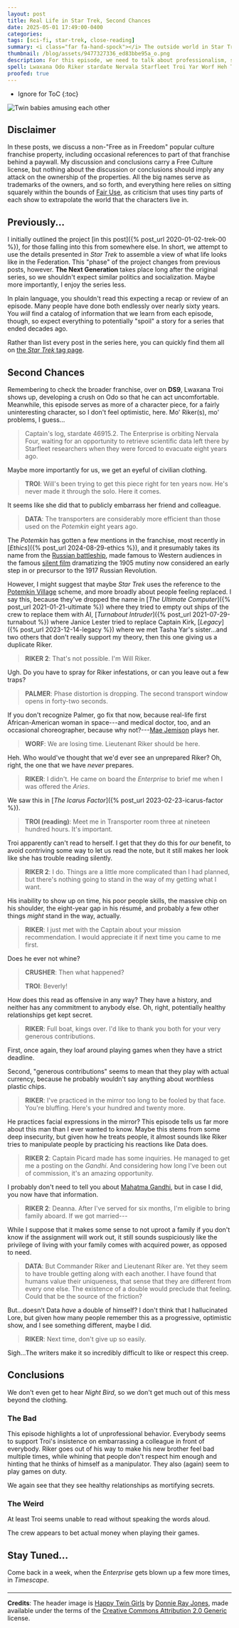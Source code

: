 ```yaml
---
layout: post
title: Real Life in Star Trek, Second Chances
date: 2025-05-01 17:49:00-0400
categories:
tags: [sci-fi, star-trek, close-reading]
summary: <i class="far fa-hand-spock"></i> The outside world in Star Trek
thumbnail: /blog/assets/9477327336_ed83bbe95a_o.png
description: For this episode, we need to talk about professionalism, secret relationships, and a bit more.
spell: Lwaxana Odo Riker stardate Nervala Starfleet Troi Yar Worf Heh Timescape
proofed: true
---
```


* Ignore for ToC
{:toc}

![Twin babies amusing each other](/blog/assets/9477327336_ed83bbe95a_o.png "I know, this picture doesn't feel representative, because these kids seem much more mature")

## Disclaimer

In these posts, we discuss a non-"Free as in Freedom" popular culture franchise property, including occasional references to part of that franchise behind a paywall.  My discussion and conclusions carry a Free Culture license, but nothing about the discussion or conclusions should imply any attack on the ownership of the properties.  All the big names serve as trademarks of the owners, and so forth, and everything here relies on sitting squarely within the bounds of [Fair Use](https://en.wikipedia.org/wiki/Fair_use), as criticism that uses tiny parts of each show to extrapolate the world that the characters live in.

## Previously...

I initially outlined the project [in this post]({% post_url 2020-01-02-trek-00 %}), for those falling into this from somewhere else.  In short, we attempt to use the details presented in *Star Trek* to assemble a view of what life looks like in the Federation.  This "phase" of the project changes from previous posts, however.  **The Next Generation** takes place long after the original series, so we shouldn't expect similar politics and socialization.  Maybe more importantly, I enjoy the series less.

In plain language, you shouldn't read this expecting a recap or review of an episode.  Many people have done both endlessly over nearly sixty years.  You *will* find a catalog of information that we learn from each episode, though, so expect everything to potentially "spoil" a story for a series that ended decades ago.

Rather than list every post in the series here, you can quickly find them all on [the *Star Trek* tag page](/blog/tag/star-trek/).

## Second Chances

Remembering to check the broader franchise, over on **DS9**, Lwaxana Troi shows up, developing a crush on Odo so that he can act uncomfortable.  Meanwhile, this episode serves as more of a character piece, for a fairly uninteresting character, so I don't feel optimistic, here.  Mo' Riker(s), mo' problems, I guess...

 > Captain's log, stardate 46915.2. The Enterprise is orbiting Nervala Four, waiting for an opportunity to retrieve scientific data left there by Starfleet researchers when they were forced to evacuate eight years ago.

Maybe more importantly for us, we get an eyeful of civilian clothing.

 > **TROI**: Will's been trying to get this piece right for ten years now. He's never made it through the solo. Here it comes.

It seems like she did that to publicly embarrass her friend and colleague.

 > **DATA**: The transporters are considerably more efficient than those used on the *Potemkin* eight years ago.

The *Potemkin* has gotten a few mentions in the franchise, most recently in [*Ethics*]({% post_url 2024-08-29-ethics %}), and it presumably takes its name from the [Russian battleship](https://en.wikipedia.org/wiki/Russian_battleship_Potemkin), made famous to Western audiences in the famous [silent film](https://en.wikipedia.org/wiki/Battleship_Potemkin) dramatizing the 1905 mutiny now considered an early step in or precursor to the 1917 Russian Revolution.

However, I might suggest that maybe *Star Trek* uses the reference to the [Potemkin Village](https://en.wikipedia.org/wiki/Potemkin_village) scheme, and more broadly about people feeling replaced.  I say this, because they've dropped the name in [*The Ultimate Computer*]({% post_url 2021-01-21-ultimate %}) where they tried to empty out ships of the crew to replace them with AI, [*Turnabout Intruder*]({% post_url 2021-07-29-turnabout %}) where Janice Lester tried to replace Captain Kirk, [*Legacy*]({% post_url 2023-12-14-legacy %}) where we met Tasha Yar's sister...and two others that don't really support my theory, then this one giving us a duplicate Riker.

 > **RIKER 2**: That's not possible. I'm Will Riker.

Ugh.  Do you have to spray for Riker infestations, or can you leave out a few traps?

 > **PALMER**: Phase distortion is dropping. The second transport window opens in forty-two seconds.

If you don't recognize Palmer, go fix that now, because real-life first African-American woman in space---and medical doctor, too, and an occasional choreographer, because why not?---[Mae Jemison](https://en.wikipedia.org/wiki/Mae_Jemison) plays her.

 > **WORF**: We are losing time. Lieutenant Riker should be here.

Heh.  Who would've thought that we'd ever see an unprepared Riker?  Oh, right, the one that we have *never* prepares.

 > **RIKER**: I didn't. He came on board the *Enterprise* to brief me when I was offered the *Aries*.

We saw this in [*The Icarus Factor*]({% post_url 2023-02-23-icarus-factor %}).

 > **TROI (reading)**: Meet me in Transporter room three at nineteen hundred hours. It's important.

Troi apparently can't read to herself.  I get that they do this for *our* benefit, to avoid contriving some way to let us read the note, but it still makes her look like she has trouble reading silently.

 > **RIKER 2**: I do. Things are a little more complicated than I had planned, but there's nothing going to stand in the way of my getting what I want.

His inability to show up on time, his poor people skills, the massive chip on his shoulder, the eight-year gap in his résumé, and probably a few other things *might* stand in the way, actually.

 > **RIKER**: I just met with the Captain about your mission recommendation. I would appreciate it if next time you came to me first.

Does he ever not whine?

 > **CRUSHER**: Then what happened?
 >
 > **TROI**: Beverly!

How does this read as offensive in any way?  They have a history, and neither has any commitment to anybody else.  Oh, right, potentially healthy relationships get kept secret.

 > **RIKER**: Full boat, kings over. I'd like to thank you both for your very generous contributions.

First, once again, they loaf around playing games when they have a strict deadline.

Second, "generous contributions" seems to mean that they play with actual currency, because he probably wouldn't say anything about worthless plastic chips.

 > **RIKER**: I've practiced in the mirror too long to be fooled by that face. You're bluffing. Here's your hundred and twenty more.

He practices facial expressions in the mirror?  This episode tells us far more about this man than I ever wanted to know.  Maybe this stems from some deep insecurity, but given how he treats people, it almost sounds like Riker tries to manipulate people by practicing his reactions like Data does.

 > **RIKER 2**: Captain Picard made has some inquiries. He managed to get me a posting on the *Gandhi*. And considering how long I've been out of commission, it's an amazing opportunity.

I probably don't need to tell you about [Mahatma Gandhi](https://en.wikipedia.org/wiki/Mahatma_Gandhi), but in case I did, you now have that information.

 > **RIKER 2**: Deanna. After I've served for six months, I'm eligible to bring family aboard. If we got married---

While I suppose that it makes some sense to not uproot a family if you don't know if the assignment will work out, it still sounds suspiciously like the privilege of living with your family comes with acquired power, as opposed to need.

 > **DATA**: But Commander Riker and Lieutenant Riker are. Yet they seem to have trouble getting along with each another. I have found that humans value their uniqueness, that sense that they are different from every one else. The existence of a double would preclude that feeling. Could that be the source of the friction?

But...doesn't Data *have* a double of himself?  I don't think that I hallucinated Lore, but given how many people remember this as a progressive, optimistic show, and I see something different, maybe I did.

 > **RIKER**: Next time, don't give up so easily.

Sigh...The writers make it so incredibly difficult to like or respect this creep.

## Conclusions

We don't even get to hear *Night Bird*, so we don't get much out of this mess beyond the clothing.

### The Bad

This episode highlights a lot of unprofessional behavior.  Everybody seems to support Troi's insistence on embarrassing a colleague in front of everybody.  Riker goes out of his way to make his new brother feel bad multiple times, while whining that people don't respect him enough and hinting that he thinks of himself as a manipulator.  They also (again) seem to play games on duty.

We again see that they see healthy relationships as mortifying secrets.

### The Weird

At least Troi seems unable to read without speaking the words aloud.

The crew appears to bet actual money when playing their games.

## Stay Tuned...

Come back in a week, when the *Enterprise* gets blown up a few more times, in *Timescape*.

#### <i class="far fa-hand-spock"></i>

* * *

**Credits**: The header image is [Happy Twin Girls](https://www.flickr.com/photos/11946169@N00/9477327336) by [Donnie Ray Jones](https://www.flickr.com/photos/donnieray/), made available under the terms of the [Creative Commons Attribution 2.0 Generic](https://creativecommons.org/licenses/by/2.0/) license.
